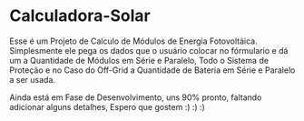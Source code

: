 # Calculadora-Solar


Esse é um Projeto de Calculo de Módulos de Energia Fotovoltáica. Simplesmente ele pega os dados que o usuário colocar no fórmulario e dá um a Quantidade de Módulos em Série e Paralelo, Todo o Sistema de Proteção e no Caso do Off-Grid a Quantidade de Bateria em Série e Paralelo a ser usada.


Ainda está em Fase de Desenvolvimento, uns 90% pronto, faltando adicionar alguns detalhes, Espero que gostem :) :) :)
